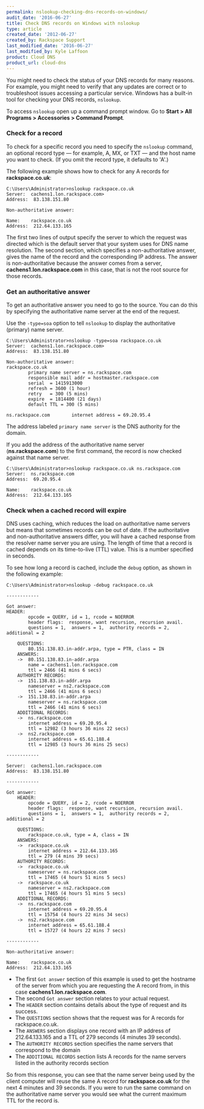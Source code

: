 ```yaml
---
permalink: nslookup-checking-dns-records-on-windows/
audit_date: '2016-06-27'
title: Check DNS records on Windows with nslookup
type: article
created_date: '2012-06-27'
created_by: Rackspace Support
last_modified_date: '2016-06-27'
last_modified_by: Kyle Laffoon
product: Cloud DNS
product_url: cloud-dns
---
```


You might need to check the status of your DNS records for many reasons. For
example, you might need to verify that any updates are correct or to
troubleshoot issues accessing a particular service. Windows has a
built-in tool for checking your DNS records, `nslookup`.

To access `nslookup` open up a command prompt window. Go to **Start > All Programs > Accessories > Command Prompt**.

### Check for a record

To check for a specific record you need to specify the `nslookup` command,
an optional record type &mdash; for example, A, MX, or TXT &mdash; and the host name you want to check.
(If you omit the record type, it defaults to 'A'.)

The following example shows how to check for any A records for **rackspace.co.uk**:

    C:\Users\Administrator>nslookup rackspace.co.uk
    Server:  cachens1.lon.rackspace.com>
    Address:  83.138.151.80

    Non-authoritative answer:

    Name:    rackspace.co.uk
    Address:  212.64.133.165

The first two lines of output specify the server to which the request
was directed which is the default server that your system uses for DNS
name resolution. The second section, which specifies a non-authoritative
answer, gives the name of the record and the corresponding IP address.
The answer is non-authoritative because the answer comes from a server,
**cachens1.lon.rackspace.com** in this case, that is not the root source for
those records.

### Get an authoritative answer

To get an authoritative answer you need to go to the source. You can do this
by specifying the authoritative name server at the end of the
request.

Use the `-type=soa` option to tell `nslookup` to display the
authoritative (primary) name server.

    C:\Users\Administrator>nslookup -type=soa rackspace.co.uk
    Server:  cachens1.lon.rackspace.com>
    Address:  83.138.151.80

    Non-authoritative answer:
    rackspace.co.uk
            primary name server = ns.rackspace.com
            responsible mail addr = hostmaster.rackspace.com
            serial  = 1415913000
            refresh = 3600 (1 hour)
            retry   = 300 (5 mins)
            expire  = 1814400 (21 days)
            default TTL = 300 (5 mins)

    ns.rackspace.com        internet address = 69.20.95.4

The address labeled `primary name server` is the DNS authority for the
domain.

If you add the address of the authoritative name server
(**ns.rackspace.com**) to the first command, the record is now checked
against that name server.

    C:\Users\Administrator>nslookup rackspace.co.uk ns.rackspace.com
    Server:  ns.rackspace.com
    Address:  69.20.95.4

    Name:    rackspace.co.uk
    Address:  212.64.133.165

### Check when a cached record will expire

DNS uses caching, which reduces the load on authoritative name servers
but means that sometimes records can be out of date. If the
authoritative and non-authoritative answers differ, you will have a cached
response from the resolver name server you are using. The length of time that a
record is cached depends on its time-to-live (TTL) value. This is a number
specified in seconds.

To see how long a record is cached, include the `debug` option, as shown in
the following example:

    C:\Users\Administrator>nslookup -debug rackspace.co.uk

    ------------

    Got answer:
    HEADER:
            opcode = QUERY, id = 1, rcode = NOERROR
            header flags:  response, want recursion, recursion avail.
            questions = 1,  answers = 1,  authority records = 2,  additional = 2

        QUESTIONS:
            80.151.138.83.in-addr.arpa, type = PTR, class = IN
        ANSWERS:
        ->  80.151.138.83.in-addr.arpa
            name = cachens1.lon.rackspace.com
            ttl = 2466 (41 mins 6 secs)
        AUTHORITY RECORDS:
        ->  151.138.83.in-addr.arpa
            nameserver = ns2.rackspace.com
            ttl = 2466 (41 mins 6 secs)
        ->  151.138.83.in-addr.arpa
            nameserver = ns.rackspace.com
            ttl = 2466 (41 mins 6 secs)
        ADDITIONAL RECORDS:
        ->  ns.rackspace.com
            internet address = 69.20.95.4
            ttl = 12982 (3 hours 36 mins 22 secs)
        ->  ns2.rackspace.com
            internet address = 65.61.188.4
            ttl = 12985 (3 hours 36 mins 25 secs)

    ------------

    Server:  cachens1.lon.rackspace.com
    Address:  83.138.151.80

    ------------

    Got answer:
        HEADER:
            opcode = QUERY, id = 2, rcode = NOERROR
            header flags:  response, want recursion, recursion avail.
            questions = 1,  answers = 1,  authority records = 2,  additional = 2

        QUESTIONS:
            rackspace.co.uk, type = A, class = IN
        ANSWERS:
        ->  rackspace.co.uk
            internet address = 212.64.133.165
            ttl = 279 (4 mins 39 secs)
        AUTHORITY RECORDS:
        ->  rackspace.co.uk
            nameserver = ns.rackspace.com
            ttl = 17465 (4 hours 51 mins 5 secs)
        ->  rackspace.co.uk
            nameserver = ns2.rackspace.com
            ttl = 17465 (4 hours 51 mins 5 secs)
        ADDITIONAL RECORDS:
        ->  ns.rackspace.com
            internet address = 69.20.95.4
            ttl = 15754 (4 hours 22 mins 34 secs)
        ->  ns2.rackspace.com
            internet address = 65.61.188.4
            ttl = 15727 (4 hours 22 mins 7 secs)

    ------------

    Non-authoritative answer:

    Name:    rackspace.co.uk
    Address:  212.64.133.165

-   The first `Got answer` section of this example is used to get the
    hostname of the server from which you are requesting the A record from,
    in this case **cachens1.lon.rackspace.com**.
-   The second `Got answer` section relates to your actual request.
-   The `HEADER` section contains details about the type of request and
    its success.
-   The `QUESTIONS` section shows that the request was for A records
    for rackspace.co.uk.
-   The `ANSWERS` section displays one record with an IP address of
    212.64.133.165 and a TTL of 279 seconds (4 minutes 39 seconds).
-   The `AUTHORITY RECORDS` section specifies the name servers that
    correspond to the domain
-   The `ADDITIONAL RECORDS` section lists A records for the name servers
    listed in the authority records section

So from this response, you can see that the name server being used by the client
computer will reuse the same A record for **rackspace.co.uk** for the
next 4 minutes and 39 seconds. If you were to run the same command on
the authoritative name server you would see what the current maximum TTL
for the record is.
